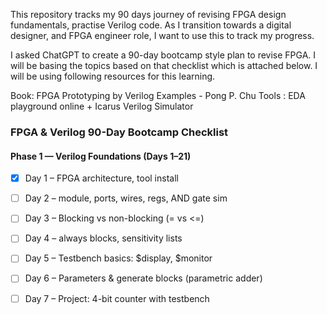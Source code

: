 This repository tracks my 90 days journey of revising FPGA design fundamentals, practise Verilog code. As I transition towards a digital designer, and FPGA engineer role, I want to use this to track my progress. 

I asked ChatGPT to create a 90-day bootcamp style plan to revise FPGA. I will be basing the topics based on that checklist which is attached below. I will be using following resources for this learning. 

Book: FPGA Prototyping by Verilog Examples - Pong P. Chu
Tools : EDA playground online + Icarus Verilog Simulator

### FPGA & Verilog 90-Day Bootcamp Checklist

#### Phase 1 — Verilog Foundations (Days 1–21)

- [x] Day 1 – FPGA architecture, tool install
- [ ] Day 2 – module, ports, wires, regs, AND gate sim
- [ ] Day 3 – Blocking vs non-blocking (= vs <=)
- [ ] Day 4 – always blocks, sensitivity lists
- [ ] Day 5 – Testbench basics: $display, $monitor
- [ ] Day 6 – Parameters & generate blocks (parametric adder)
- [ ] Day 7 – Project: 4-bit counter with testbench

